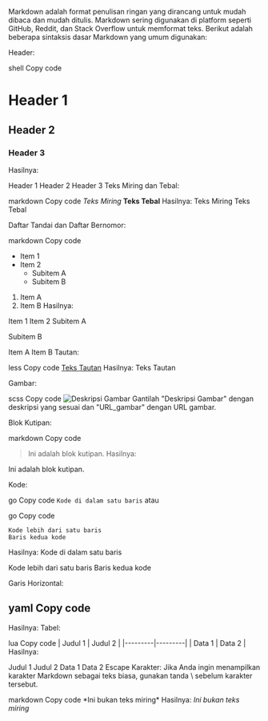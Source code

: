 Markdown adalah format penulisan ringan yang dirancang untuk mudah dibaca dan mudah ditulis. Markdown sering digunakan di platform seperti GitHub, Reddit, dan Stack Overflow untuk memformat teks. Berikut adalah beberapa sintaksis dasar Markdown yang umum digunakan:

Header:

shell
Copy code
# Header 1
## Header 2
### Header 3
Hasilnya:

Header 1
Header 2
Header 3
Teks Miring dan Tebal:

markdown
Copy code
*Teks Miring*
**Teks Tebal**
Hasilnya:
Teks Miring
Teks Tebal

Daftar Tandai dan Daftar Bernomor:

markdown
Copy code
- Item 1
- Item 2
  - Subitem A
  - Subitem B

1. Item A
2. Item B
Hasilnya:

Item 1
Item 2
Subitem A

Subitem B

Item A
Item B
Tautan:

less
Copy code
[Teks Tautan](http://www.example.com)
Hasilnya: Teks Tautan

Gambar:

scss
Copy code
![Deskripsi Gambar](URL_gambar)
Gantilah "Deskripsi Gambar" dengan deskripsi yang sesuai dan "URL_gambar" dengan URL gambar.

Blok Kutipan:

markdown
Copy code
> Ini adalah blok kutipan.
Hasilnya:

Ini adalah blok kutipan.

Kode:

go
Copy code
`Kode di dalam satu baris`
atau

go
Copy code
```
Kode lebih dari satu baris
Baris kedua kode
```
Hasilnya:
Kode di dalam satu baris

Kode lebih dari satu baris
Baris kedua kode

Garis Horizontal:

yaml
Copy code
---
Hasilnya:
Tabel:

lua
Copy code
| Judul 1 | Judul 2 |
|---------|---------|
| Data 1  | Data 2  |
Hasilnya:

Judul 1	Judul 2
Data 1	Data 2
Escape Karakter:
Jika Anda ingin menampilkan karakter Markdown sebagai teks biasa, gunakan tanda \ sebelum karakter tersebut.

markdown
Copy code
\*Ini bukan teks miring\*
Hasilnya:
*Ini bukan teks miring*

